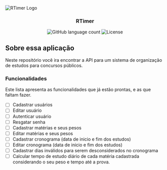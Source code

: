 <img alt="RTimer Logo" src="https://i.postimg.cc/zf0cs0m4/RTIMER-BANNER.png" />

<h3 align="center">
  RTimer
</h3>

<p align="center">
  <img alt="GitHub language count" src="https://img.shields.io/github/languages/count/tmpires/rtimer-backend?color=%2304D361">

  <img alt="License" src="https://img.shields.io/badge/license-MIT-%2304D361">
</p>

## Sobre essa aplicação

Neste repositório você ira encontrar a API para um sistema de organização de estudos para concursos públicos.

### Funcionalidades
Este lista apresenta as funcionalidades que já estão prontas, e as que faltam fazer.

- [ ] Cadastrar usuários
- [ ] Editar usuário
- [ ] Autenticar usuário
- [ ] Resgatar senha
- [ ] Cadastrar matérias e seus pesos
- [ ] Editar matérias e seus pesos
- [ ] Cadastrar cronograma (data de inicio e fim dos estudos)
- [ ] Editar cronograma (data de inicio e fim dos estudos)
- [ ] Cadastrar dias inválidos para serem desconsiderados no cronograma
- [ ] Calcular tempo de estudo diário de cada matéria cadastrada considerando o seu peso e tempo até a prova.
